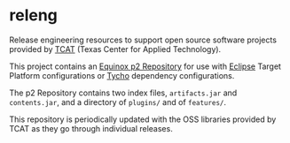 # releng
Release engineering resources to support open source software projects provided by [TCAT](http://tcat.tamu.edu/) (Texas
Center for Applied Technology).

This project contains an [Equinox p2 Repository](http://www.eclipse.org/equinox/p2/) for use with [Eclipse](http://www.eclipse.org/)
Target Platform configurations or [Tycho](https://eclipse.org/tycho/) dependency configurations.

The p2 Repository contains two index files, `artifacts.jar` and `contents.jar`, and a directory of `plugins/` and of `features/`.

This repository is periodically updated with the OSS libraries provided by TCAT as they go through individual
releases.
